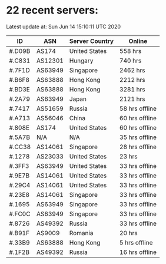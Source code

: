 # 22 recent servers:

Latest update at: Sun Jun 14 15:10:11 UTC 2020

| ID | ASN | Server Country | Online |
| -- | --- | -------------- | ------ |
| #.D09B | AS174 | United States | 558 hrs |
| #.C831 | AS12301 | Hungary | 740 hrs |
| #.7F1D | AS63949 | Singapore | 2462 hrs |
| #.B6F8 | AS63888 | Hong Kong | 2212 hrs |
| #.BD3E | AS63888 | Hong Kong | 3281 hrs |
| #.2A79 | AS63949 | Japan | 2121 hrs |
| #.7417 | AS51659 | Russia | 58 hrs offline |
| #.A713 | AS56046 | China | 60 hrs offline |
| #.808E | AS174 | United States | 60 hrs offline |
| #.5A7B | N/A | N/A | 35 hrs offline |
| #.CC38 | AS14061 | Singapore | 28 hrs offline |
| #.1278 | AS23033 | United States | 23 hrs |
| #.3FF3 | AS63949 | United States | 33 hrs offline |
| #.9E7B | AS14061 | United States | 33 hrs offline |
| #.29C4 | AS14061 | United States | 33 hrs offline |
| #.23E8 | AS14061 | Singapore | 33 hrs offline |
| #.1695 | AS63949 | Singapore | 33 hrs offline |
| #.FC0C | AS63949 | Singapore | 33 hrs offline |
| #.8726 | AS49392 | Russia | 33 hrs offline |
| #.B91F | AS9009 | Romania | 20 hrs |
| #.33B9 | AS63888 | Hong Kong | 5 hrs offline |
| #.1F2B | AS49392 | Russia | 16 hrs offline |

